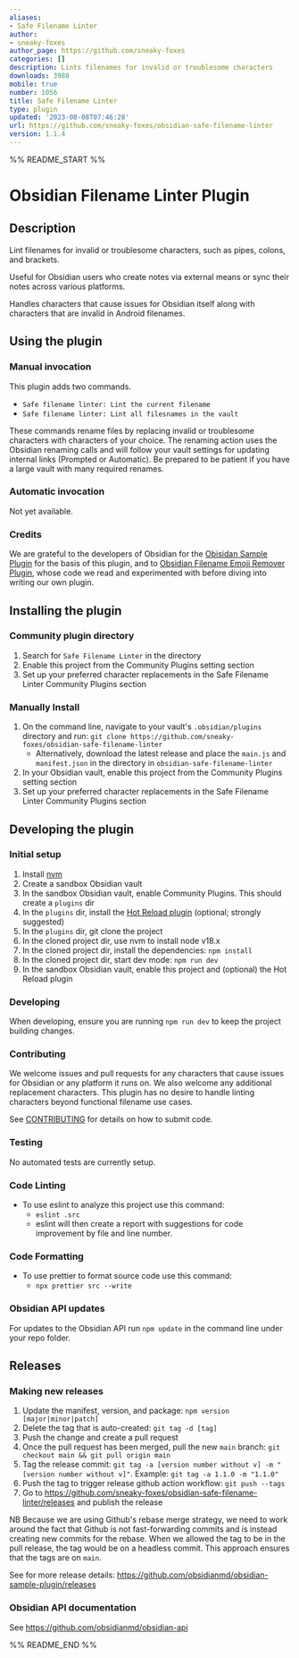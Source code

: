 ```yaml
---
aliases:
- Safe Filename Linter
author:
- sneaky-foxes
author_page: https://github.com/sneaky-foxes
categories: []
description: Lints filenames for invalid or troublesome characters
downloads: 3988
mobile: true
number: 1056
title: Safe Filename Linter
type: plugin
updated: '2023-08-08T07:46:28'
url: https://github.com/sneaky-foxes/obsidian-safe-filename-linter
version: 1.1.4
---
```


%% README_START %%

# Obsidian Filename Linter Plugin

## Description

Lint filenames for invalid or troublesome characters, such as pipes, colons, and brackets.

Useful for Obsidian users who create notes via external means or sync their notes across various platforms.

Handles characters that cause issues for Obsidian itself along with characters that are invalid in Android filenames.

## Using the plugin

### Manual invocation

This plugin adds two commands.

- `Safe filename linter: Lint the current filename`
- `Safe filename linter: Lint all filesnames in the vault`

These commands rename files by replacing invalid or troublesome characters with characters of your choice. The renaming action uses the Obsidian renaming calls and will follow your vault settings for updating internal links (Prompted or Automatic). Be prepared to be patient if you have a large vault with many required renames.

### Automatic invocation

Not yet available.

### Credits

We are grateful to the developers of Obsidian for the [Obisidan Sample Plugin](obsidianmd/obsidian-sample-plugin) for the basis of this plugin, and to [Obsidian Filename Emoji Remover Plugin](https://github.com/YTolun/obsidian-filename-emoji-remover), whose code we read and experimented with before diving into writing our own plugin.

## Installing the plugin

### Community plugin directory

1. Search for `Safe Filename Linter` in the directory
2. Enable this project from the Community Plugins setting section
3. Set up your preferred character replacements in the Safe Filename Linter Community Plugins section

### Manually Install

1. On the command line, navigate to your vault's `.obsidian/plugins` directory and run:
   `git clone https://github.com/sneaky-foxes/obsidian-safe-filename-linter`
   - Alternatively, download the latest release and place the `main.js` and `manifest.json` in the directory in `obsidian-safe-filename-linter`
2. In your Obsidian vault, enable this project from the Community Plugins setting section
3. Set up your preferred character replacements in the Safe Filename Linter Community Plugins section

## Developing the plugin

### Initial setup

1. Install [nvm](https://github.com/nvm-sh/nvm)
2. Create a sandbox Obsidian vault
3. In the sandbox Obsidian vault, enable Community Plugins. This should create a `plugins` dir
4. In the `plugins` dir, install the [Hot Reload plugin](https://github.com/pjeby/hot-reload) (optional; strongly suggested)
5. In the `plugins` dir, git clone the project
6. In the cloned project dir, use nvm to install node v18.x
7. In the cloned project dir, install the dependencies: `npm install`
8. In the cloned project dir, start dev mode: `npm run dev`
9. In the sandbox Obsidian vault, enable this project and (optional) the Hot Reload plugin

### Developing

When developing, ensure you are running `npm run dev` to keep the project building changes.

### Contributing

We welcome issues and pull requests for any characters that cause issues for Obsidian or any platform it runs on. We also welcome any additional replacement characters. This plugin has no desire to handle linting characters beyond functional filename use cases.

See [CONTRIBUTING](./CONTRIBUTING.md) for details on how to submit code.


### Testing

No automated tests are currently setup.

### Code Linting

- To use eslint to analyze this project use this command:
  - `eslint .src`
  - eslint will then create a report with suggestions for code improvement by file and line number.

### Code Formatting

- To use prettier to format source code use this command:
  - `npx prettier src --write`

### Obsidian API updates

For updates to the Obsidian API run `npm update` in the command line under your repo folder.

## Releases

### Making new releases

1. Update the manifest, version, and package: `npm version [major|minor|patch]`
2. Delete the tag that is auto-created: `git tag -d [tag]`
3. Push the change and create a pull request
4. Once the pull request has been merged, pull the new `main` branch: `git checkout main && git pull origin main`
5. Tag the release commit: `git tag -a [version number without v] -m "[version number without v]"`. Example: `git tag -a 1.1.0 -m "1.1.0"`
6. Push the tag to trigger release github action workflow: `git push --tags`
7. Go to https://github.com/sneaky-foxes/obsidian-safe-filename-linter/releases and publish the release

NB Because we are using Github's rebase merge strategy, we need to work around the fact that Github is not fast-forwarding commits and is instead creating new commits for the rebase. When we allowed the tag to be in the pull release, the tag would be on a headless commit. This approach ensures that the tags are on `main`.

See for more release details: https://github.com/obsidianmd/obsidian-sample-plugin/releases

### Obsidian API documentation

See https://github.com/obsidianmd/obsidian-api


%% README_END %%